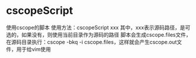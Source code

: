 # cscopeScript
使用cscope的脚本
使用方法：cscopeScript xxx
其中，xxx表示源码路径，是可选的，如果没有，则使用当前目录作为源码的路径
脚本会生成cscope.files文件，在源码目录执行：cscope -bkq -i cscope.files，这样就会产生cscope.out文件，用于给vim使用
